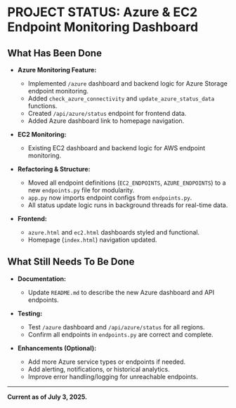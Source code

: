 # PROJECT STATUS: Azure & EC2 Endpoint Monitoring Dashboard

## What Has Been Done

- **Azure Monitoring Feature:**
  - Implemented `/azure` dashboard and backend logic for Azure Storage endpoint monitoring.
  - Added `check_azure_connectivity` and `update_azure_status_data` functions.
  - Created `/api/azure/status` endpoint for frontend data.
  - Added Azure dashboard link to homepage navigation.

- **EC2 Monitoring:**
  - Existing EC2 dashboard and backend logic for AWS endpoint monitoring.

- **Refactoring & Structure:**
  - Moved all endpoint definitions (`EC2_ENDPOINTS`, `AZURE_ENDPOINTS`) to a new `endpoints.py` file for modularity.
  - `app.py` now imports endpoint configs from `endpoints.py`.
  - All status update logic runs in background threads for real-time data.

- **Frontend:**
  - `azure.html` and `ec2.html` dashboards styled and functional.
  - Homepage (`index.html`) navigation updated.

## What Still Needs To Be Done

- **Documentation:**
  - Update `README.md` to describe the new Azure dashboard and API endpoints.

- **Testing:**
  - Test `/azure` dashboard and `/api/azure/status` for all regions.
  - Confirm all endpoints in `endpoints.py` are correct and complete.

- **Enhancements (Optional):**
  - Add more Azure service types or endpoints if needed.
  - Add alerting, notifications, or historical analytics.
  - Improve error handling/logging for unreachable endpoints.

---

**Current as of July 3, 2025.**
